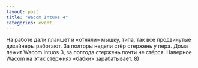 ```yaml
---
layout: post
title: "Wacom Intuos 4"
categories: event
---
```

На работе дали планшет и «отняли» мышку, типа, так все продвинутые дизайнеры работают. За полторы недели стёр стержень у пера. Дома лежит Wacom Intuos 3, за полгода стержень почти не стёрся. Наверное Wacom на этих стержнях «бабки» зарабатывает. 8)